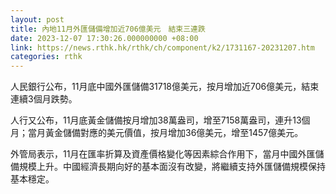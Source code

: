```yaml
---
layout: post
title: 內地11月外匯儲備增加近706億美元　結束三連跌
date: 2023-12-07 17:30:26.000000000 +08:00
link: https://news.rthk.hk/rthk/ch/component/k2/1731167-20231207.htm
categories: rthk
---
```


人民銀行公布，11月底中國外匯儲備31718億美元，按月增加近706億美元，結束連續3個月跌勢。

人行又公布，11月底黃金儲備按月增加38萬盎司，增至7158萬盎司，連升13個月；當月黃金儲備對應的美元價值，按月增加36億美元，增至1457億美元。

外管局表示，11月在匯率折算及資產價格變化等因素綜合作用下，當月中國外匯儲備規模上升。中國經濟長期向好的基本面沒有改變，將繼續支持外匯儲備規模保持基本穩定。
